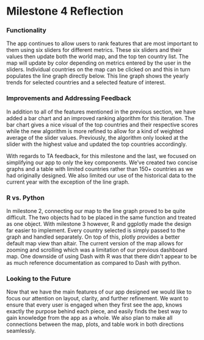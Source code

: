 # Milestone 4 Reflection

### Functionality 
The app continues to allow users to rank features that are most important to them using six sliders for different metrics. These six sliders and their values then update both the world map, and the top ten country list. The map will update by color depending on metrics entered by the user in the sliders. Individual countries on the map can be clicked on and this in turn populates the line graph directly below. This line graph shows the yearly trends for selected countries and a selected feature of interest.

### Improvements and Addressing Feedback
In addition to all of the features mentioned in the previous section, we have added a bar chart and an improved ranking algorithm for this iteration. The bar chart gives a nice visual of the top countries and their respective scores while the new algorithm is more refined to allow for a kind of weighted average of the slider values. Previously, the algorithm only looked at the slider with the highest value and updated the top countries accordingly. 

With regards to TA feedback, for this milestone and the last, we focused on simplifying our app to only the key components. We’ve created two concise graphs and a table with limited countries rather than 150+ countries as we had originally designed. We also limited our use of the historical data to the current year with the exception of the line graph.

### R vs. Python
In milestone 2, connecting our map to the line graph proved to be quite difficult. The two objects had to be placed in the same function and treated as one object. With milestone 3 however, R and ggplotly made the design far easier to implement. Every country selected is simply passed to the graph and handled separately. On top of this, plotly provides a better default map view than altair. The current version of the map allows for zooming and scrolling which was a limitation of our previous dashboard map. One downside of using Dash with R was that there didn't appear to be as much reference documentation as compared to Dash with python. 

### Looking to the Future
Now that we have the main features of our app designed we would like to focus our attention on layout, clarity, and further refinement. We want to ensure that every user is engaged when they first see the app, knows exactly the purpose behind each piece, and easily finds the best way to gain knowledge from the app as a whole. We also plan to make all connections between the map, plots, and table work in both directions seamlessly.

